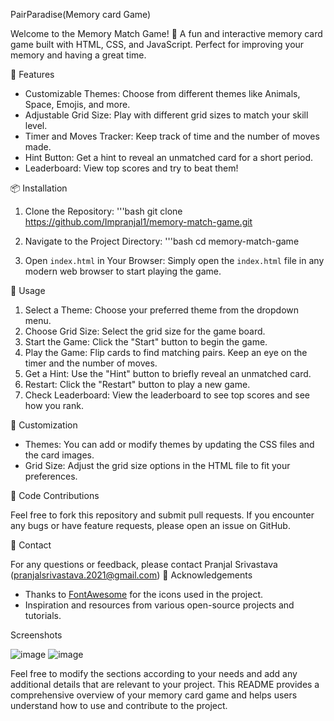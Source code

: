 PairParadise(Memory card Game)

Welcome to the Memory Match Game! 🎉 A fun and interactive memory card game built with HTML, CSS, and JavaScript. Perfect for improving your memory and having a great time.

 🎯 Features
- Customizable Themes: Choose from different themes like Animals, Space, Emojis, and more.
- Adjustable Grid Size: Play with different grid sizes to match your skill level.
- Timer and Moves Tracker: Keep track of time and the number of moves made.
- Hint Button: Get a hint to reveal an unmatched card for a short period.
- Leaderboard: View top scores and try to beat them!

 📦 Installation

1. Clone the Repository:
  '''bash
   git clone https://github.com/Impranjal1/memory-match-game.git
  

2. Navigate to the Project Directory:
  '''bash
   cd memory-match-game
  

3. Open `index.html` in Your Browser:
   Simply open the `index.html` file in any modern web browser to start playing the game.

 🚀 Usage

1. Select a Theme: Choose your preferred theme from the dropdown menu.
2. Choose Grid Size: Select the grid size for the game board.
3. Start the Game: Click the "Start" button to begin the game.
4. Play the Game: Flip cards to find matching pairs. Keep an eye on the timer and the number of moves.
5. Get a Hint: Use the "Hint" button to briefly reveal an unmatched card.
6. Restart: Click the "Restart" button to play a new game.
7. Check Leaderboard: View the leaderboard to see top scores and see how you rank.

 🎨 Customization

- Themes: You can add or modify themes by updating the CSS files and the card images.
- Grid Size: Adjust the grid size options in the HTML file to fit your preferences.

 📝 Code Contributions

Feel free to fork this repository and submit pull requests. If you encounter any bugs or have feature requests, please open an issue on GitHub.

 📧 Contact

For any questions or feedback, please contact 
Pranjal Srivastava 
(pranjalsrivastava.2021@gmail.com)
 🌟 Acknowledgements

- Thanks to [FontAwesome](https://fontawesome.com/) for the icons used in the project.
- Inspiration and resources from various open-source projects and tutorials.



 Screenshots

![image](https://github.com/user-attachments/assets/b7bb344f-f5f4-42c8-9830-a73a8aa5bd21)
![image](https://github.com/user-attachments/assets/80568cc5-925d-4c17-8c95-9fe58be50e98)



Feel free to modify the sections according to your needs and add any additional details that are relevant to your project. This README provides a comprehensive overview of your memory card game and helps users understand how to use and contribute to the project.
